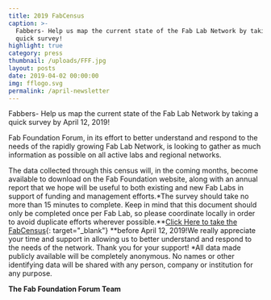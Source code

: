 ```yaml
---
title: 2019 FabCensus
caption: >-
  Fabbers- Help us map the current state of the Fab Lab Network by taking a
  quick survey!
highlight: true
category: press
thumbnail: /uploads/FFF.jpg
layout: posts
date: 2019-04-02 00:00:00
img: fflogo.svg
permalink: /april-newsletter
---
```


Fabbers- Help us map the current state of the Fab Lab Network by taking a quick survey by April 12, 2019!

Fab Foundation Forum, in its effort to better understand and respond to the needs of the rapidly growing Fab Lab Network, is looking to gather as much information as possible on all active labs and regional networks.&nbsp;

The data collected through this census will, in the coming months, become available to download on the Fab Foundation website, along with an annual report that we hope will be useful to both existing and new Fab Labs in support of funding and management efforts.\*The survey should take no more than 15 minutes to complete. Keep in mind that this document should only be completed once per Fab Lab, so please coordinate locally in order to avoid duplicate efforts wherever possible.**[Click Here to take the FabCensus](https://goo.gl/forms/pbiuYlOCbP0UPtml1){: target="_blank"}&nbsp;**before April 12, 2019!We really appreciate your time and support in allowing us to better understand and respond to the needs of the network. Thank you for your support! \*All data made publicly available will be completely anonymous. No names or other identifying data will be shared with any person, company or institution for any purpose.

**The Fab Foundation Forum Team&nbsp;**